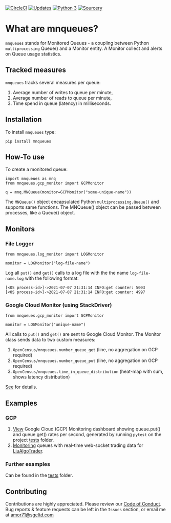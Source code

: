 [![CircleCI](https://circleci.com/gh/amor71/mnqueues.svg?style=shield)](https://circleci.com/gh/amor71/mnqueues)
[![Updates](https://pyup.io/repos/github/amor71/mnqueues/shield.svg)](https://pyup.io/repos/github/amor71/mnqueues/)
[![Python 3](https://pyup.io/repos/github/amor71/mnqueues/python-3-shield.svg)](https://pyup.io/repos/github/amor71/mnqueues/)
[![Sourcery](https://img.shields.io/badge/Sourcery-enabled-brightgreen)](https://sourcery.ai)

# What are mnqueues?

`mnqueues` stands for Monitored Queues - a coupling between Python `multiprocessing` Queue() and a Monitor entity. A Monitor collect and alerts on Queue usage statistics. 
## Tracked measures

`mnqueues` tracks several measures per queue:

1. Average number of writes to queue per minute,
2. Average number of reads to queue per minute,
3. Time spend in queue (latency) in milliseconds. 
## Installation

To install `mnqueues` type: 

`pip install mnqueues`

## How-To use

To create a monitored queue:

    import mnqueues as mnq
    from mnqueues.gcp_monitor import GCPMonitor

    q = mnq.MNQueue(monitor=GCPMonitor("some-unique-name"))

The `MNQueue()` object encapsulated Python `multiprocessing.Queue()` and supports same functions. The MNQueue() object can be passed between processes, like a Queue() object. 

## Monitors

### File Logger

    from mnqueues.log_monitor import LOGMonitor

    monitor = LOGMonitor("log-file-name")

Log all `put()` and `get()` calls to a log file with the the name `log-file-name.log` with the following format:

    [<OS process-id>]->2021-07-07 21:31:14 INFO:get counter: 5003
    [<OS process-id>]->2021-07-07 21:31:14 INFO:get counter: 4997


### Google Cloud Monitor (using StackDriver)

    from mnqueues.gcp_monitor import GCPMonitor

    monitor = LOGMonitor("unique-name")

All calls to `put()` and `get()` are sent to Google Cloud Monitor. The Monitor class sends data to two custom measures:
1. `OpenCensus/mnqueues.number_queue_get` (line, no aggregation on GCP required)
2. `OpenCensus/mnqueues.number_queue_put` (line, no aggregation on GCP required)
3. `OpenCensus/mnqueues.time_in_queue_distribution` (heat-map with sum, shows latency distribution)

[See](https://amor71.github.io/mnqueues/gcp-metric-explorer.png) for details.

## Examples

### GCP
1. [View](https://amor71.github.io/mnqueues/gcp-mnqueues-sample.png) Google Cloud (GCP) Monitoring dashboard showing queue.put() and queue.get() rates per second, generated by running `pytest` on the project [tests](https://github.com/amor71/mnqueues/tree/main/tests) folder.
2. [Monitoring](https://amor71.github.io/mnqueues/liu-monitor.png) queues with real-time web-socket trading data for [LiuAlgoTrader](https://github.com/amor71/LiuAlgoTrader).

### Further examples

Can be found in the [tests](https://github.com/amor71/mnqueues/tree/main/tests) folder.

## Contributing

Contributions are highly appreciated. Please review our 
[Code of Conduct](https://github.com/amor71/mnqueues/blob/master/CODE_OF_CONDUCT.md). Bug reports & feature requests can be left in the `Issues` section, or email me at amor71@sgeltd.com


